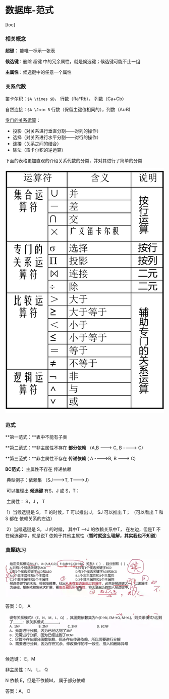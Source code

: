 # 数据库-范式

[toc]

### 相关概念

**超键**： 能唯一标示一张表

**候选键**：删除 超键 中的冗余属性，就是候选键；候选键可能不止一组

**主属性**：候选键中的任意一个属性



### 关系代数

笛卡尔积：`$A \times $B`， 行数（Ra*Rb）， 列数（Ca+Cb）

自然连接：`$A \Join B` 行数（保留主键值相同的），列数（A∪B)



[专门的关系运算](https://blog.csdn.net/weixin_44298385/article/details/103057925)：

- 投影（对关系进行垂直分割——对列的操作）
- 选择（对关系进行水平分割——对行的操作）
- 连接（关系之间的结合）
- 除法（笛卡尔积的逆运算）

下面的表格更加直观的介绍关系代数的分类，并对其进行了简单的分类

![在这里插入图片描述](./20191113204237410.png)

### 范式

**第一范式：**表中不能有子表

**第二范式：**非主属性不存在 **部分依赖** （A,B ---> C, B ----> C)

**第三范式：**非主属性不存在 **传递依赖** ( A ---->B, B ---> C)

**BC范式：** 主属性不存在 传递依赖 

​	典型例子：依赖集  （SJ--->T, T--->J）

​	可以推理出 **候选键** 有S，J 或 S，T； 

​    主属性： S，J ， T

​	1）当候选键是 S， T 的时候，T 可以推出 J， SJ 可以推出 T； （可以看出 T 和 S 都在 依赖关系的左边）

​	2）当候选键是 S， J 的时候， 其中T -->J 的依赖关系中T， 在左边，但是T 不在候选键中，就是说T 依赖于其他主属性（**暂时就这么理解，其实我也不知道**）











### 真题练习

![image-20230824143836483](./image-20230824143836483.png)

答案：C， A



![image-20230824151649349](./image-20230824151649349.png)

候选键： E，M

非主属性：N， L， Q

N 依赖 E，但是不依赖M， 属于部分依赖

答案：A， D

